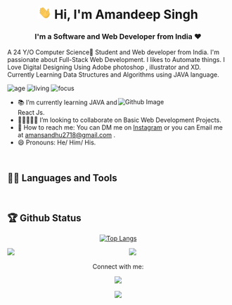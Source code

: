

<h1 align="center"><img src="https://raw.githubusercontent.com/ABSphreak/ABSphreak/master/gifs/Hi.gif" width="30px"> Hi, I'm Amandeep Singh   </h1>

<h3 align="center">I'm a Software and Web Developer from India ❤</h3>
  
A 24 Y/O Computer Science🌈 Student and Web developer from India. I'm passionate about Full-Stack Web Development. I likes to Automate things. I Love Digital Designing Using Adobe photoshop , illustrator and XD. Currently Learning Data Structures and Algorithms using JAVA language. 

![age](https://img.shields.io/badge/Age-24-blue)
![living](https://img.shields.io/badge/Living-Delhi-3c9)
![focus](https://img.shields.io/badge/Current_focus-Data_Structures_(JAVA)-brightgreen)


<img width="50%" align="right" alt="Github Image" src="https://raw.githubusercontent.com/onimur/.github/master/.resources/git-header.svg" />

- 📚 I’m currently learning JAVA and React Js.
- 👨🏼‍🤝‍👨🏻 I’m looking to collaborate on Basic Web Development Projects.
- 📩 How to reach me: You can DM me on [Instagram](https://www.instagram.com/aman.sandhu_) or you can Email me at amansandhu2718@gmail.com .
- 😄 Pronouns: He/ Him/ His.
<br />


## 👨‍💻 Languages and Tools

<div align="center">

</div>

<br >

## 🏆 Github Status
<div align="center">

[![Top Langs](https://github-readme-stats.vercel.app/api/top-langs/?username=amansandhu2718&layout=compact)](https://github.com/amansandhu2718/github-readme-stats)
</div>


<img  src="https://github-readme-stats.vercel.app/api?username=amansandhu2718&show_icons=true&hide_border=true&theme=dark" width="45%" align="right" >

<img  src="https://github-readme-streak-stats.herokuapp.com/?user=amansandhu2718&theme=dark" width="45%" >

<br>

<div align="center">


Connect with me:


[<img src="https://img.shields.io/badge/linkedin-%230077B5.svg?&style=for-the-badge&logo=linkedin&logoColor=white">](https://www.linkedin.com/in/amansandhu2718/)

[<img src="https://img.shields.io/badge/instagram-%23E4405F.svg?&style=for-the-badge&logo=instagram&logoColor=white">](https://www.instagram.com/aman.sandhu_)


</div>


